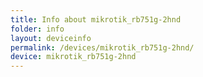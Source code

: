 ```yaml
---
title: Info about mikrotik_rb751g-2hnd
folder: info
layout: deviceinfo
permalink: /devices/mikrotik_rb751g-2hnd/
device: mikrotik_rb751g-2hnd
---
```


